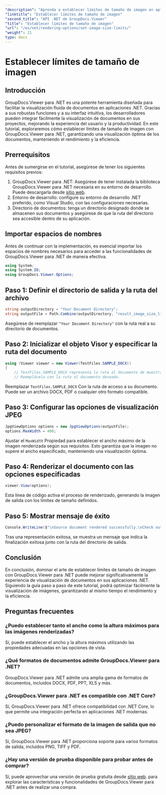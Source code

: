 ```yaml
---
"description": "Aprenda a establecer límites de tamaño de imagen en aplicaciones .NET sin esfuerzo utilizando GroupDocs.Viewer para .NET, mejorando las experiencias de visualización de documentos."
"linktitle": "Establecer límites de tamaño de imagen"
"second_title": "API .NET de GroupDocs.Viewer"
"title": "Establecer límites de tamaño de imagen"
"url": "/es/net/rendering-options/set-image-size-limits/"
"weight": 21
type: docs
---
```

# Establecer límites de tamaño de imagen

## Introducción
GroupDocs.Viewer para .NET es una potente herramienta diseñada para facilitar la visualización fluida de documentos en aplicaciones .NET. Gracias a sus robustas funciones y a su interfaz intuitiva, los desarrolladores pueden integrar fácilmente la visualización de documentos en sus proyectos, mejorando la experiencia del usuario y la productividad. En este tutorial, exploraremos cómo establecer límites de tamaño de imagen con GroupDocs.Viewer para .NET, garantizando una visualización óptima de los documentos, manteniendo el rendimiento y la eficiencia.
## Prerrequisitos
Antes de sumergirse en el tutorial, asegúrese de tener los siguientes requisitos previos:
1. GroupDocs.Viewer para .NET: Asegúrese de tener instalada la biblioteca GroupDocs.Viewer para .NET necesaria en su entorno de desarrollo. Puede descargarla desde [sitio web](https://releases.groupdocs.com/viewer/net/).
2. Entorno de desarrollo: configure su entorno de desarrollo .NET preferido, como Visual Studio, con las configuraciones necesarias.
3. Directorio de documentos: tenga un directorio designado donde se almacenen sus documentos y asegúrese de que la ruta del directorio sea accesible dentro de su aplicación.

## Importar espacios de nombres
Antes de continuar con la implementación, es esencial importar los espacios de nombres necesarios para acceder a las funcionalidades de GroupDocs.Viewer para .NET de manera efectiva.
```csharp
using System;
using System.IO;
using GroupDocs.Viewer.Options;
```
## Paso 1: Definir el directorio de salida y la ruta del archivo
```csharp
string outputDirectory = "Your Document Directory";
string outputFile = Path.Combine(outputDirectory, "result_image_size_limit.jpg");
```
Asegúrese de reemplazar `"Your Document Directory"` con la ruta real a su directorio de documentos.
## Paso 2: Inicializar el objeto Visor y especificar la ruta del documento
```csharp
using (Viewer viewer = new Viewer(TestFiles.SAMPLE_DOCX))
{
    // TestFiles.SAMPLE_DOCX representa la ruta al documento de muestra.
    // Reemplácelo con la ruta al documento deseado.
```
Reemplazar `TestFiles.SAMPLE_DOCX` Con la ruta de acceso a su documento. Puede ser un archivo DOCX, PDF o cualquier otro formato compatible.
## Paso 3: Configurar las opciones de visualización JPEG
```csharp
JpgViewOptions options = new JpgViewOptions(outputFile);
options.MaxWidth = 400;
```
Ajustar el `MaxWidth` Propiedad para establecer el ancho máximo de la imagen renderizada según sus requisitos. Esto garantiza que la imagen no supere el ancho especificado, manteniendo una visualización óptima.
## Paso 4: Renderizar el documento con las opciones especificadas
```csharp
viewer.View(options);
```
Esta línea de código activa el proceso de renderizado, generando la imagen de salida con los límites de tamaño definidos.
## Paso 5: Mostrar mensaje de éxito
```csharp
Console.WriteLine($"\nSource document rendered successfully.\nCheck output in {outputDirectory}.");
```
Tras una representación exitosa, se muestra un mensaje que indica la finalización exitosa junto con la ruta del directorio de salida.

## Conclusión
En conclusión, dominar el arte de establecer límites de tamaño de imagen con GroupDocs.Viewer para .NET puede mejorar significativamente la experiencia de visualización de documentos en sus aplicaciones .NET. Siguiendo la guía paso a paso de este tutorial, podrá optimizar fácilmente la visualización de imágenes, garantizando al mismo tiempo el rendimiento y la eficiencia.
## Preguntas frecuentes
### ¿Puedo establecer tanto el ancho como la altura máximos para las imágenes renderizadas?
Sí, puede establecer el ancho y la altura máximos utilizando las propiedades adecuadas en las opciones de vista.
### ¿Qué formatos de documentos admite GroupDocs.Viewer para .NET?
GroupDocs.Viewer para .NET admite una amplia gama de formatos de documentos, incluidos DOCX, PDF, PPT, XLS y más.
### ¿GroupDocs.Viewer para .NET es compatible con .NET Core?
Sí, GroupDocs.Viewer para .NET ofrece compatibilidad con .NET Core, lo que permite una integración perfecta en aplicaciones .NET modernas.
### ¿Puedo personalizar el formato de la imagen de salida que no sea JPEG?
Sí, GroupDocs.Viewer para .NET proporciona soporte para varios formatos de salida, incluidos PNG, TIFF y PDF.
### ¿Hay una versión de prueba disponible para probar antes de comprar?
Sí, puede aprovechar una versión de prueba gratuita desde [sitio web](https://releases.groupdocs.com/viewer/net/). para explorar las características y funcionalidades de GroupDocs.Viewer para .NET antes de realizar una compra.